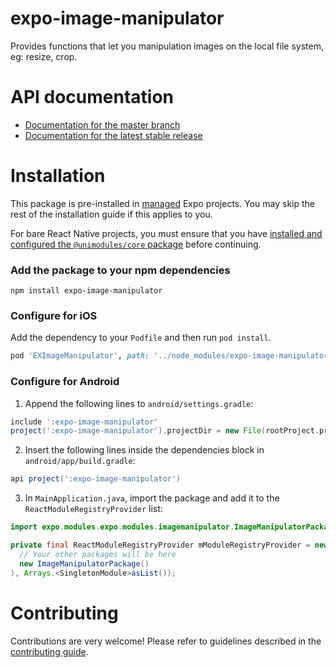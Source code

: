 # expo-image-manipulator

Provides functions that let you manipulation images on the local file system, eg: resize, crop.

# API documentation

- [Documentation for the master branch](https://github.com/expo/expo/blob/master/docs/pages/versions/unversioned/sdk/imagemanipulator.md)
- [Documentation for the latest stable release](https://docs.expo.io/versions/latest/sdk/imagemanipulator/)

# Installation

This package is pre-installed in [managed](https://docs.expo.io/versions/latest/introduction/managed-vs-bare/) Expo projects. You may skip the rest of the installation guide if this applies to you.

For bare React Native projects, you must ensure that you have [installed and configured the `@unimodules/core` package](https://github.com/unimodules/core) before continuing.

### Add the package to your npm dependencies

```
npm install expo-image-manipulator
```

### Configure for iOS

Add the dependency to your `Podfile` and then run `pod install`.

```ruby
pod 'EXImageManipulator', path: '../node_modules/expo-image-manipulator/ios'
```

### Configure for Android

1. Append the following lines to `android/settings.gradle`:

```gradle
include ':expo-image-manipulator'
project(':expo-image-manipulator').projectDir = new File(rootProject.projectDir, '../node_modules/expo-image-manipulator/android')
```

2. Insert the following lines inside the dependencies block in `android/app/build.gradle`:
```gradle
api project(':expo-image-manipulator')
```

3. In `MainApplication.java`, import the package and add it to the `ReactModuleRegistryProvider` list:
```java
import expo.modules.expo.modules.imagemanipulator.ImageManipulatorPackage;
```
```java
private final ReactModuleRegistryProvider mModuleRegistryProvider = new ReactModuleRegistryProvider(Arrays.<Package>asList(
  // Your other packages will be here
  new ImageManipulatorPackage()
), Arrays.<SingletonModule>asList());
```

# Contributing

Contributions are very welcome! Please refer to guidelines described in the [contributing guide]( https://github.com/expo/expo#contributing).
